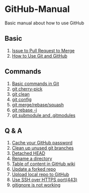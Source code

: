 # GitHub-Manual
Basic manual about how to use GitHub

## Basic

1. [Issue to Pull Request to Merge](blog/Issue-to-Pull-Request-to-Merge.md)
2. [How to Use Git and GitHub](blog/How-to-Use-Git-and-GitHub.md)

## Commands

1. [Basic commands in Git](blog/Basic-commands-in-Git.md)
2. [git cherry-pick](blog/git-cherry‐pick.md)
3. [git clean](blog/git-clean.md)
4. [git config](blog/git-config.md)
5. [git merge/rebase/squash](blog/git-merge-rebase-squash.md)
6. [git rebase -i](blog/git-rebase-‐i.md)
7. [git submodule and .gitmodules](blog/git-submodule-and-gitmodules.md)

## Q & A

1. [Cache your GitHub password](blog/Cache-your-GitHub-password.md)
2. [Clean up unused git branches](blog/Clean-up-unused-git-branches.md)
3. [Detached HEAD](blog/Detached-HEAD.md)
4. [Rename a directory](blog/Rename-a-directory.md)
5. [Table of content in GitHub wiki](blog/Table-of-content-in-GitHub-wiki.md)
6. [Update a forked repo](blog/Update-a-forked-repo.md)
7. [Upload local repo to GitHub](blog/Upload-local-repo-to-GitHub.md)
8. [Use SSH over HTTPS port(443)](blog/Use-SSH-over-HTTPS-port-(443).md)
9. [gitignore is not working](blog/gitignore-is-not-working.md)
